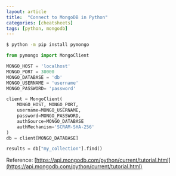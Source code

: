 ```yaml
---
layout: article
title:  "Connect to MongoDB in Python"
categories: [cheatsheets]
tags: [python, mongodb]
---
```


```bash
$ python -m pip install pymongo
```

```python
from pymongo import MongoClient

MONGO_HOST = 'localhost'
MONGO_PORT = 30000
MONGO_DATABASE = 'db'
MONGO_USERNAME = 'username'
MONGO_PASSWORD= 'password'

client = MongoClient(
    MONGO_HOST, MONGO_PORT,
    username=MONGO_USERNAME,
    password=MONGO_PASSWORD,
    authSource=MONGO_DATABASE
    authMechanism='SCRAM-SHA-256'
)
db = client[MONGO_DATABASE]

results = db["my_collection"].find()
```

Reference: [https://api.mongodb.com/python/current/tutorial.html](https://api.mongodb.com/python/current/tutorial.html)
